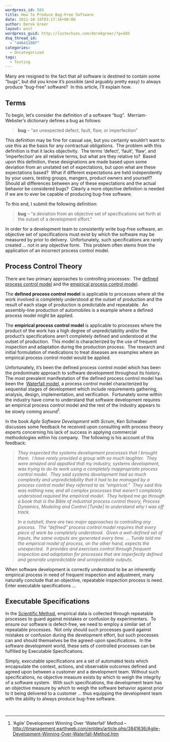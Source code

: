```yaml
---
wordpress_id: 583
title: How To Produce Bug-Free Software
date: 2011-10-18T03:17:16+00:00
author: Derek Greer
layout: post
wordpress_guid: http://lostechies.com/derekgreer/?p=583
dsq_thread_id:
  - "446411007"
categories:
  - Uncategorized
tags:
  - Testing
---
```

Many are resigned to the fact that all software is destined to contain some “bugs”, but did you know it’s possible (and arguably pretty easy) to always produce “bug-free” software?&nbsp; In this article, I’ll explain how. 

## Terms

To begin, let’s consider the definition of a software “bug”.&nbsp; Merriam-Webster’s dictionary defines a bug as follows: 

> **bug** &#8211; “an unexpected defect, fault, flaw, or imperfection” 

This definition may be fine for casual use, but you certainly wouldn&#8217;t want to use this as the basis for any contractual obligations.&nbsp; The problem with this definition is that it lacks objectivity.&nbsp; The terms ‘defect’, ‘fault’, ‘flaw’, and ‘imperfection’ are all relative terms, but what are they relative to?&nbsp; Based upon this definition, these designations are made based upon some deviation from an unstated set of expectations, but upon what are these expectations based?&nbsp; What if different expectations are held independently by your users, testing groups, mangers, product owners and yourself?&nbsp; Should all differences between any of these expectations and the actual behavior be considered bugs?&nbsp; Clearly a more objective definition is needed if we are to ever be capable of producing bug-free software. 

To this end, I submit the following definition: 

> **bug** &#8211; “a deviation from an objective set of specifications set forth at the outset of a development effort.” 

In order for a development team to consistently write bug-free software, an objective set of specifications must exist by which the software may be measured by prior to delivery.&nbsp; Unfortunately, such specifications are rarely created … not in any objective form.&nbsp; This problem often stems from the application of an incorrect process control model. 

## Process Control Theory

There are two primary approaches to controlling processes:&nbsp; The [defined process control model](http://en.wikipedia.org/wiki/Defined_process) and the [empirical process control model](http://en.wikipedia.org/wiki/Empirical_process_(process_control_model)). 

The **defined process control model** is applicable to processes where all the work involved is completely understood at the outset of production and the result of each stage of production is predictable and repeatable.&nbsp; An assembly-line production of automobiles is a example where a defined process model might be applied. 

The **empirical process control model** is applicable to processes where the product of the work has a high degree of unpredictability and/or the product’s specifications aren’t completely defined and understood at the outset of production.&nbsp; This model is characterized by the use of frequent inspection and adaptation during the production process.&nbsp; The research and initial formulation of medications to treat diseases are examples where an empirical process control model would be applied. 

Unfortunately, it’s been the defined process control model which has been the predominate approach to software development throughout its history.&nbsp; The most prevalent manifestation of the defined process control model has been the&nbsp; [Waterfall model](http://en.wikipedia.org/wiki/Waterfall_model), a process control model characterized by sequential stages of development which include requirements gathering, analysis, design, implementation, and verification.&nbsp; Fortunately some within the industry have come to understand that software development requires an empirical process control model and the rest of the industry appears to be slowly coming around<sup>1</sup>. 

In the book _Agile Software Development with Scrum_, Ken Schwaber discusses some feedback he received upon consulting with process theory experts concerning his lack of success in applying commercial methodologies within his company.&nbsp; The following is his account of this feedback: 

> _They inspected the systems development processes that I brought them.&nbsp; I have rarely provided a group with so much laughter.&nbsp; They were amazed and appalled that my industry, systems development, was trying to do its work using a completely inappropriate process control model.&nbsp; They said systems development had so much complexity and unpredictability that it had to be managed by a process control model they referred to as “empirical.”&nbsp; They said this was nothing new, and all complex processes that weren’t completely understood required the empirical model.&nbsp; They helped me go through a book that is the Bible of industrial process control theory, Process Dynamics, Modeling and Control [Tunde] to understand why I was off track._ 
> 
> _In a nutshell, there are two major approaches to controlling any process.&nbsp; The “defined” process control model requires that every piece of work be completely understood.&nbsp; Given a well-defined set of inputs, the same outputs are generated every time. … Tunde told me the empirical model of process, on the other hand, expects the unexpected.&nbsp; It provides and exercises control through frequent inspection and adaptation for processes that are imperfectly defined and generate unpredictable and unrepeatable outputs._ 

When software development is correctly understood to be an inherently empirical process in need of frequent inspection and adjustment, many naturally conclude that an objective, repeatable inspection process is need.&nbsp; Enter executable specifications &#8230; 

## Executable Specifications

In the [Scientific Method](http://en.wikipedia.org/wiki/Scientific_method), empirical data is collected through repeatable processes to guard against mistakes or confusion by experimenters.&nbsp; To ensure our software is defect-free, we need to employ a similar set of repeatable processes.&nbsp; Not only should such processes guard against mistakes or confusion during the development effort, but such processes can and should themselves be the agreed-upon specifications.&nbsp; In the software development world, these sets of controlled processes can be fulfilled by Executable Specifications.&nbsp;&nbsp; 

Simply, executable specifications are a set of automated tests which encapsulate the context, actions, and observable outcomes defined and agreed upon between a customer and a development team. Without such specifications, no objective measure exists by which to weigh the integrity of a software system.&nbsp; With such specifications, the development team has an objective measure by which to weigh the software behavior against prior to it being delivered to a customer … thus equipping the development team with the ability to always produce bug-free software.

&nbsp;

* * *

1. &#8216;Agile&#8217; Development Winning Over &#8216;Waterfall&#8217; Method &#8211; <http://itmanagement.earthweb.com/entdev/article.php/3841636/Agile-Development-Winning-Over-Waterfall-Method.htm>
